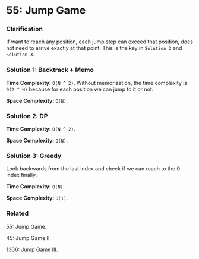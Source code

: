 # 55: Jump Game

### Clarification
If want to reach any position, each jump step can exceed that position, does not need to arrive exactly at that point. This is the key in `Solution 2` and `Solution 3`.

### Solution 1: Backtrack + Memo
**Time Complexity:** `O(N ^ 2)`. Without memorization, the time complexity is `O(2 ^ N)` because for each position we can jump to it or not.

**Space Complexity:** `O(N)`.

### Solution 2: DP
**Time Complexity:** `O(N ^ 2)`.

**Space Complexity:** `O(N)`.

### Solution 3: Greedy
Look backwards from the last index and check if we can reach to the 0 index finally.

**Time Complexity:** `O(N)`.

**Space Complexity:** `O(1)`.

### Related
55: Jump Game.

45: Jump Game II.

1306: Jump Game III.
